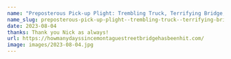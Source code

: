 ```yaml
---
name: "Preposterous Pick-up Plight: Trembling Truck, Terrifying Bridge, and an Excavator's Escapade!"
name_slug: preposterous-pick-up-plight--trembling-truck--terrifying-bridge--and-an-excavator-s-escapade-
date: 2023-08-04
thanks: Thank you Nick as always!
url: https://howmanydayssincemontaguestreetbridgehasbeenhit.com/
image: images/2023-08-04.jpg
---
```

